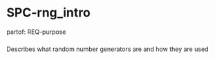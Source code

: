 # SPC-rng_intro
partof: REQ-purpose
###

Describes what random number generators are and how they are used
